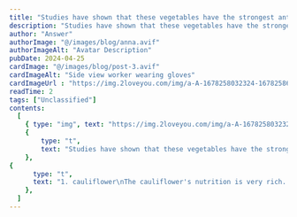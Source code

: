 ```yaml
---
title: "Studies have shown that these vegetables have the strongest anti -cancer. Eating it every day can directly kill cancer cells! The whole family is not afraid of cancer！"
description: "Studies have shown that these vegetables have the strongest anti -cancer. Eating it every day can directly kill cancer cells! The whole family is not afraid of cancer！"
author: "Answer"
authorImage: "@/images/blog/anna.avif"
authorImageAlt: "Avatar Description"
pubDate: 2024-04-25
cardImage: "@/images/blog/post-3.avif"
cardImageAlt: "Side view worker wearing gloves"
cardImageUrl : "https://img.2loveyou.com/img/a-A-1678258032324-1678258659586.jpg"
readTime: 2
tags: ["Unclassified"]
contents:
  [
    { type: "img", text: "https://img.2loveyou.com/img/a-A-1678258032324-1678258659586.jpg" },
    { 
        type: "t", 
        text: "Studies have shown that these vegetables have the strongest anti -cancer. Eating it every day can directly kill cancer cells! The whole family is not afraid of cancer\uFF01"
    },
{
      type: "t",
      text: "1. cauliflower\nThe cauliflower's nutrition is very rich. It contains protein, fat, sugar, and vitamin such as Vitb1 Vitb2 Vitc Vita, and calcium, iron phosphorus, copper and manganese and other minerals. Eating cauliflower can increase liver's detoxification ability and improve the body's immune immunity. Power to prevent colds and scurvy. In addition, cauliflower contains a variety of derivatives, which can enhance the body's pheasant resistance ability. Cauliflower also contain enzymes that can decompose nitrosamine and \"sulfhenols and sulfone\", which can neutralize poisons and promote the body excretion. Therefore, more cauliflower can reduce the chance of cancer and is very beneficial to the body.\n2, asparagus\nAsparagus is a high -grade nutritious vegetable, which is known as the \"king of vegetables\".\nAccording to relevant expert research, asparagus has the function of preventing cancer cell diffusion. It contains selenium and plant fiber, which can be used to prevent and treat a variety of cancers. It has special effects on lymph granulation tumors, bladder cancer, skin cancer, rectal cancer, and breast cancer.\n3, kelp\nKelp extract has inhibitory effects on a variety of cancer cells. Japanese researchers found that brown algae such as kelp and skirts contain a substance that can induce cancer cells to \"suicide\". After the cultivation of osteomy leukemia cells and gastric cancer cells, chromosomes in the cells will decompose themselves with their own enzymes.\n4, corn\nIts nutritional value exceeds flour and rice. Frequent consumption can prevent arteriosclerosis, cardiovascular and cerebrovascular diseases, cancer, hypertrophy, and hypertension. \"Rough Grain\" -An corn is becoming more and more valued by nutritionists. According to research, corn is rich in trace metastasis and a variety of vitamins such as calcium, magnesium, selenium, and other vitamins. Selenium is a kind of anti -cancer substance, and it plays a role in Qing Daofu in the body.\nThe content of cellulose in corn is very high, which can stimulate the gastrointestinal tract to enhance the intestinal peristalsis, promote bowel movements, reduce the absorption of carcinogens in the intestinal tract, and prevent the occurrence of colorectal cancer. Therefore, eating corn often has a certain anti -cancer effect.\n5. Sweet potato\nSweet potatoes contain more carotene, lysine, plant fibers, and hydrogen perimalone, which can prevent bowel cancer and breast cancer.\n6 pumpkin\nPumpkin is rich in vitamin A, vitamin C, and also contains calcium and cellulose, chromine -P, etc. It can prevent obesity, diabetes, hypertension, and hypertrophy, and is a good food to prevent cancer."
    },
  ]
---
```

